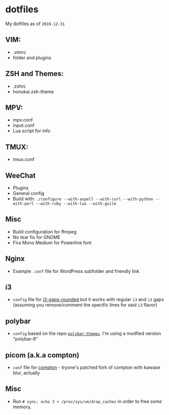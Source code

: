 # dotfiles

My dotfiles as of `2019-12-31`

## VIM:
- .vimrc
- folder and plugins

## ZSH and Themes:
- .zshrc
- honukai.zsh-theme

## MPV:
- mpv.conf
- input.conf
- Lua script for info

## TMUX:
- tmux.conf

## WeeChat
- Plugins
- General config
- Build with: `./configure --with-aspell --with-curl --with-python --with-perl --with-ruby --with-lua --with-guile`

## Misc
- Build configuration for ffmpeg
- No tear fix for GNOME
- Fira Mono Medium for Powerline font

## Nginx
- Example `.conf` file for WordPress subfolder and friendly link

## i3
- `config` file for [i3-gaps-rounded](https://github.com/resloved/i3) but it works with regular `i3` and `i3` gaps (assuming you remove/comment the specific lines for said `i3` flavor)

## polybar
- `config` based on the repo [`polybar-themes`](https://github.com/adi1090x/polybar-themes). I'm using a modfied version "polybar-6"

## picom (a.k.a compton)
- `conf` file for [compton](https://aur.archlinux.org/packages/compton-tryone-git/) - tryone's patched fork of compton with kawase blur, actually 

## Misc
- Run `# sync; echo 3 > /proc/sys/vm/drop_caches` in order to free _some_ memory.
